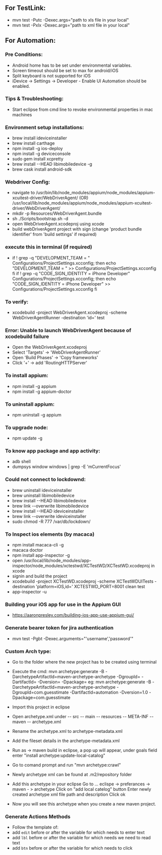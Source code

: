 ## For TestLink: ##

* mvn test -Putc -Dexec.args="path to xls file in your local"
* mvn test -Pxlx -Dexec.args="path to xml file in your local"

## For Automation: ##

###	Pre Conditions: ###

* Android home has to be set under environmental variables.
* Screen timeout should be set to max for android/iOS
* Split keyboard is not supported for iOS
* iDevice -> Settings -> Developer - Enable UI Automation should be enabled.

###	Tips & Troubleshooting: ###
* Start eclipse from cmd line to revoke environmental properties in mac machines

###	Environment setup installations: ###
* brew install ideviceinstaller
* brew install carthage
* npm install -g ios-deploy
* npm install -g deviceconsole
* sudo gem install xcpretty
* brew install --HEAD libimobiledevice -g
* brew cask install android-sdk


###	Webdriver Config: ###
* navigate to /usr/bin/lib/node_modules/appium/node_modules/appium-xcuitest-driver/WebDriverAgent/  (OR)
			/usr/local/lib/node_modules/appium/node_modules/appium-xcuitest-driver/WebDriverAgent/
* mkdir -p Resources/WebDriverAgent.bundle
* sh ./Scripts/bootstrap.sh -d
* open WebDriverAgent.xcodeproj using xcode
* build webDriverAgent project with sign (change 'product bundle identifier' from 'build settings' if required)

###	execute this in terminal (if required) ###
* if ! grep -q "DEVELOPMENT_TEAM = <teamId>" Configurations/ProjectSettings.xcconfig; then
		echo "DEVELOPMENT_TEAM = <teamId>" >> Configurations/ProjectSettings.xcconfig
	fi
	if ! grep -q "CODE_SIGN_IDENTITY = iPhone Developer" Configurations/ProjectSettings.xcconfig; then
		echo "CODE_SIGN_IDENTITY = iPhone Developer" >> Configurations/ProjectSettings.xcconfig
	fi

###	To verify: ###
* xcodebuild -project WebDriverAgent.xcodeproj -scheme WebDriverAgentRunner -destination 'id=<udid>' test

### Error: Unable to launch WebDriverAgent because of xcodebuild failure ###
* Open the WebDriverAgent.xcodeproj
* Select 'Targets' -> 'WebDriverAgentRunner'
* Open 'Build Phases' -> 'Copy frameworks'
* Click '+' -> add 'RoutingHTTPServer'

###	To install appium: ###
* npm install -g appium
* npm install -g appium-doctor

###	To uninstall appium: ###
* npm uninstall -g appium

###	To upgrade node: ###
* npm update -g

###	To know app package and app activity: ###
* adb shell
* dumpsys window windows | grep -E 'mCurrentFocus'

###	Could not connect to lockdownd: ###
* brew uninstall ideviceinstaller
* brew uninstall libimobiledevice
* brew install --HEAD libimobiledevice
* brew link --overwrite libimobiledevice
* brew install --HEAD  ideviceinstaller
* brew link --overwrite ideviceinstaller
* sudo chmod -R 777 /var/db/lockdown/



###	To Inspect ios elements (by macaca) ###
* npm install macaca-cli -g
* macaca doctor
* npm install app-inspector -g
* open /usr/local/lib/node_modules/app-inspector/node_modules/xctestwd/XCTestWD/XCTestWD.xcodeproj in xcode
* signin and build the project
* xcodebuild -project XCTestWD.xcodeproj -scheme XCTestWDUITests -destination 'platform=iOS,id=<udid>' XCTESTWD_PORT=8001 clean test 
* app-inspector -u <udid>


### Building your iOS app for use in the Appium GUI ###
* https://aaronpresley.com/building-ios-app-use-appium-gui/

### Generate bearer token for jira authentication
*  mvn test -Pgbt -Dexec.arguments="'username','password'"


### Custom Arch type: ###
* Go to the folder where the new project has to be created using terminal
* Execute the cmd: mvn archetype:generate -B -DarchetypeArtifactId=maven-archetype-archetype -DgroupId=<group id> -DartifactId=<artifact id> -Dversion=<version> -Dpackage=<package>
eg:  mvn archetype:generate -B -DarchetypeArtifactId=maven-archetype-archetype -DgroupId=com.guesstimate  -DartifactId=automation  -Dversion=1.0 -Dpackage=com.guesstimate
* Import this project in eclipse
* Open archetype.xml under -- src -- main -- resources -- META-INF -- maven -- archetype.xml
* Rename the archetype.xml to archetype-metadata.xml
* Add the fileset details in the archetype-metadata.xml
* Run as -> maven build in eclipse, a pop up will appear, under goals field enter "install archetype:update-local-catalog"
* Go to comand prompt and run "mvn archetype:crawl"
* Newly archetype xml can be found at .m2/repository folder
* Add this archetype in your eclipse
	Go to ... eclispe -> preferances -> maven - > archetype
	Click on "add local catelog" button
	Enter newly created archetype xml file path and description
	Click ok

* Now you will see this archetype when you create a new maven project.

### Generate Actions Methods ###
* Follow the template of:
* add ```edit``` before or after the variable for which needs to enter text
* add ```lbl``` before or after the variable for which needs we need to read text
* add ```btn``` before or after the variable for which needs to click